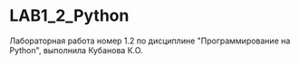 # LAB1_2_Python
Лабораторная работа номер 1.2 по дисциплине "Программирование на Python", выполнила Кубанова К.О.
